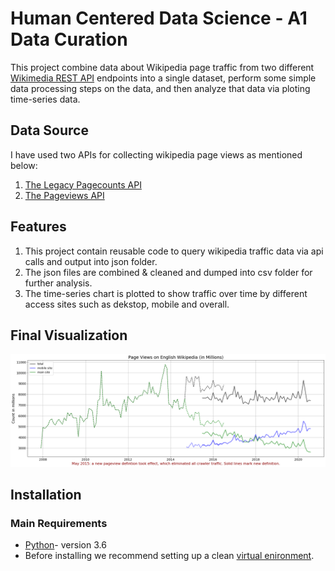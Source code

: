 # Human Centered Data Science - A1 Data Curation

This project combine data about Wikipedia page traffic from two different [Wikimedia REST API](https://www.mediawiki.org/wiki/Wikimedia_REST_API) endpoints into a single dataset, perform some simple data processing steps on the data, and then analyze that data via ploting time-series data.

## Data Source
I have used two APIs for collecting wikipedia page views as mentioned below:
1. [The Legacy Pagecounts API](https://wikitech.wikimedia.org/wiki/Analytics/AQS/Legacy_Pagecounts)
2. [The Pageviews API](https://wikitech.wikimedia.org/wiki/Analytics/AQS/Legacy_Pagecounts)

## Features
1. This project contain reusable code to query wikipedia traffic data via api calls and output into json folder.
2. The json files are combined & cleaned and dumped into csv folder for further analysis.
3. The time-series chart is plotted to show traffic over time by different access sites such as dekstop, mobile and overall.

## Final Visualization
![Wikipedia Page View Trend](wikipedia%20pageview%20trend%20over%20time%20plot.png)

## Installation

### Main Requirements
* [Python](https://www.python.org/)- version 3.6
* Before installing we recommend setting up a clean [virtual enironment](https://docs.python.org/3.6/tutorial/venv.html).
  

